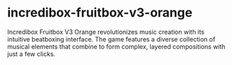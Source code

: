 # incredibox-fruitbox-v3-orange
Incredibox Fruitbox V3 Orange revolutionizes music creation with its intuitive beatboxing interface. The game features a diverse collection of musical elements that combine to form complex, layered compositions with just a few clicks.
